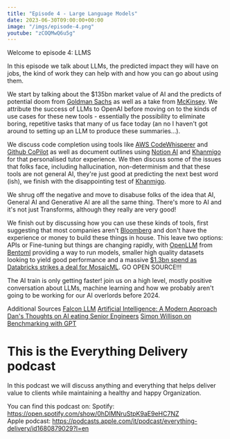 ```yaml
---
title: "Episode 4 - Large Language Models"
date: 2023-06-30T09:00:00+00:00
image: "/imgs/episode-4.png"
youtube: "zCOQMwQ6u5g"
---
```


Welcome to episode 4: LLMS

In this episode we talk about LLMs, the predicted impact they will have on jobs, the kind of work they can help with and how you can go about using them.

<!--more-->

We start by talking about the $135bn market value of AI and the predicts of potential doom from [Goldman Sachs](https://www.bbc.co.uk/news/technology-65102150) as well as a take from [McKinsey](https://www.mckinsey.com/capabilities/mckinsey-digital/our-insights/the-economic-potential-of-generative-ai-the-next-productivity-frontier). We attribute the success of LLMs to OpenAI before moving on to the kinds of use cases for these new tools - essentially the possibility to eliminate boring, repetitive tasks that many of us face today (an no I haven't got around to setting up an LLM to produce these summaries...).

We discuss code completion using tools like [AWS CodeWhisperer](https://aws.amazon.com/codewhisperer/) and [Github CoPilot](https://github.com/features/copilot) as well as document outlines using [Notion AI](https://www.notion.so/product/ai) and [Khanmigo](https://www.khanacademy.org/khan-labs) for that personalised tutor experience. We then discuss some of the issues that folks face, including hallucination, non-determinism and that these tools are not general AI, they're just good at predicting the next best word (ish), we finish with the disappointing test of [Khanmigo](https://www.nytimes.com/2023/06/26/technology/newark-schools-khan-tutoring-bot.html?unlocked_article_code=rMZEWVAet53kNXZ9pcw6GHOvik5Uz9jnjFtUriWKPKvGWN0AYwi6BJVNu6OXFZWQCGenaZoAinkB6K0NF8HLN1hMVeI22VlLPDKCuXLgBeExpngKc29M0fzwTuH6CI4Eoy8Yj-qsuhgqHoVUtaAexua03_xkfAPa4ie1336di1G_lqXL6zq8doHnff0E2Bvwh2uWdhdVeziL2T4_omAawBVxc7At35jdqGut0iEaTi5ihE1by58dQQ0T-3qghedSU-AqlTuQgW_JXbX50hfesKQw8EDv_LVtprIqBwZhqkIzkhxkVkEugCaHqssiAl4j4r0xrxK9ogKwnTdMKaNfb5Xln3IJHVyIlbG7JGfN&smid=url-share).

We shrug off the negative and move to disabuse folks of the idea that AI, General AI and Generative AI are all the same thing. There's more to AI and it's not just Transforms, although they really are very good!

We finish out by discussing how you can use these kinds of tools, first suggesting that most companies aren't [Bloomberg](https://www.bloomberg.com/company/press/bloomberggpt-50-billion-parameter-llm-tuned-finance/) and don't have the experience or money to build these things in house. This leave two options: APIs or Fine-tuning but things are changing rapidly, with [OpenLLM](https://github.com/bentoml/OpenLLM) from [Bentoml](https://bentoml.com/) providing a way to run models, smaller high quality datasets looking to yield good performance and a massive [$1.3bn spend as Databricks strikes a deal for MosaicML](https://www.wsj.com/articles/databricks-strikes-1-3-billion-deal-for-generative-ai-startup-mosaicml-fdcefc06). GO OPEN SOURCE!!!


The AI train is only getting faster! join us on a high level, mostly positive conversation about LLMs, machine learning and how we probably aren't going to be working for our AI overlords before 2024.

Additional Sources
[Falcon LLM](https://falconllm.tii.ae/)
[Artificial Intelligence: A Modern Approach](https://www.pearson.com/en-gb/subject-catalog/p/artificial-intelligence-a-modern-approach-global-edition/P200000005340/9781292409399)
[Dan's Thoughts on AI eating Senior Engineers](https://www.nearform.com/blog/will-ai-eat-the-senior-engineer/)
[Simon Willison on Benchmarking with GPT](https://simonwillison.net/2023/Apr/12/code-interpreter/)


# This is the Everything Delivery podcast

In this podcast we will discuss anything and everything that helps deliver value to clients while maintaining a healthy and happy Organization.

You can find this podcast on:
Spotify: https://open.spotify.com/show/0hDIMNruStpK9aE9eHC7NZ  
Apple podcast: https://podcasts.apple.com/it/podcast/everything-delivery/id1680879029?l=en  
